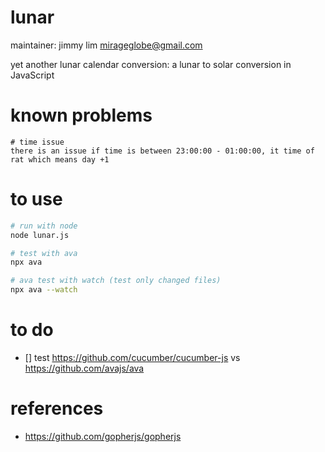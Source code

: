 # lunar

maintainer: jimmy lim <mirageglobe@gmail.com>

yet another lunar calendar conversion: a lunar to solar conversion in JavaScript

# known problems

```text
# time issue
there is an issue if time is between 23:00:00 - 01:00:00, it time of rat which means day +1
```

# to use

```bash
# run with node
node lunar.js

# test with ava
npx ava

# ava test with watch (test only changed files)
npx ava --watch
```

# to do

- [] test <https://github.com/cucumber/cucumber-js> vs <https://github.com/avajs/ava>

# references

- <https://github.com/gopherjs/gopherjs>
